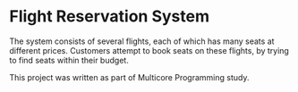 # Flight Reservation System
The system consists of several flights, each of which has many seats at different prices. 
Customers attempt to book seats on these flights, by trying to find seats within their budget. 

This project was written as part of Multicore Programming study. 
